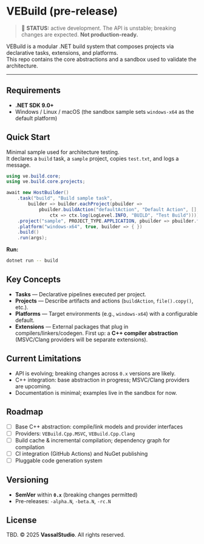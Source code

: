 ﻿# VEBuild (pre-release)

> 🚧 **STATUS:** active development. The API is unstable; breaking changes are expected. **Not production-ready.**

VEBuild is a modular .NET build system that composes projects via declarative tasks, extensions, and platforms.  
This repo contains the core abstractions and a sandbox used to validate the architecture.

---

## Requirements

- **.NET SDK 9.0+**
- Windows / Linux / macOS (the sandbox sample sets `windows-x64` as the default platform)

## Quick Start

Minimal sample used for architecture testing.  
It declares a `build` task, a `sample` project, copies `test.txt`, and logs a message.

```csharp
using ve.build.core;
using ve.build.core.projects;

await new HostBuilder()
    .task("build", "Build sample task",
        builder => builder.eachProject(pbuilder =>
            pbuilder.buildAction("defaultAction", "Default Action", [],
                ctx => ctx.log(LogLevel.INFO, "BUILD", "Test Build"))))
    .project("sample", PROJECT_TYPE.APPLICATION, pbuilder => pbuilder.file("test.txt").copy())
    .platform("windows-x64", true, builder => { })
    .build()
    .run(args);
````

**Run:**

```bash
dotnet run -- build
```

## Key Concepts

* **Tasks** — Declarative pipelines executed per project.
* **Projects** — Describe artifacts and actions (`buildAction`, `file().copy()`, etc.).
* **Platforms** — Target environments (e.g., `windows-x64`) with a configurable default.
* **Extensions** — External packages that plug in compilers/linkers/codegen.
  First up: a **C++ compiler abstraction** (MSVC/Clang providers will be separate extensions).

## Current Limitations

* API is evolving; breaking changes across `0.x` versions are likely.
* C++ integration: base abstraction in progress; MSVC/Clang providers are upcoming.
* Documentation is minimal; examples live in the sandbox for now.

## Roadmap

* [ ] Base C++ abstraction: compile/link models and provider interfaces
* [ ] Providers: `VEBuild.Cpp.MSVC`, `VEBuild.Cpp.Clang`
* [ ] Build cache & incremental compilation; dependency graph for compilation
* [ ] CI integration (GitHub Actions) and NuGet publishing
* [ ] Pluggable code generation system

## Versioning

* **SemVer** within **`0.x`** (breaking changes permitted)
* Pre-releases: `-alpha.N`, `-beta.N`, `-rc.N`

## License

TBD.
© 2025 **VassalStudio**. All rights reserved.